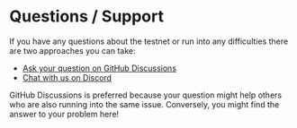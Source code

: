 # Questions / Support

If you have any questions about the testnet or run into any difficulties there are two approaches you can take:

- [Ask your question on GitHub Discussions](https://github.com/orgs/taikoxyz/discussions/categories/questions)
- [Chat with us on Discord](https://discord.gg/taikoxyz)

GitHub Discussions is preferred because your question might help others who are also running into the same issue. Conversely, you might find the answer to your problem here!
